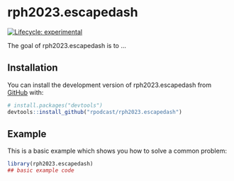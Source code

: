 
# rph2023.escapedash

<!-- badges: start -->
[![Lifecycle: experimental](https://img.shields.io/badge/lifecycle-experimental-orange.svg)](https://lifecycle.r-lib.org/articles/stages.html#experimental)
<!-- badges: end -->

The goal of rph2023.escapedash is to ...

## Installation

You can install the development version of rph2023.escapedash from [GitHub](https://github.com/) with:

``` r
# install.packages("devtools")
devtools::install_github("rpodcast/rph2023.escapedash")
```

## Example

This is a basic example which shows you how to solve a common problem:

``` r
library(rph2023.escapedash)
## basic example code
```

